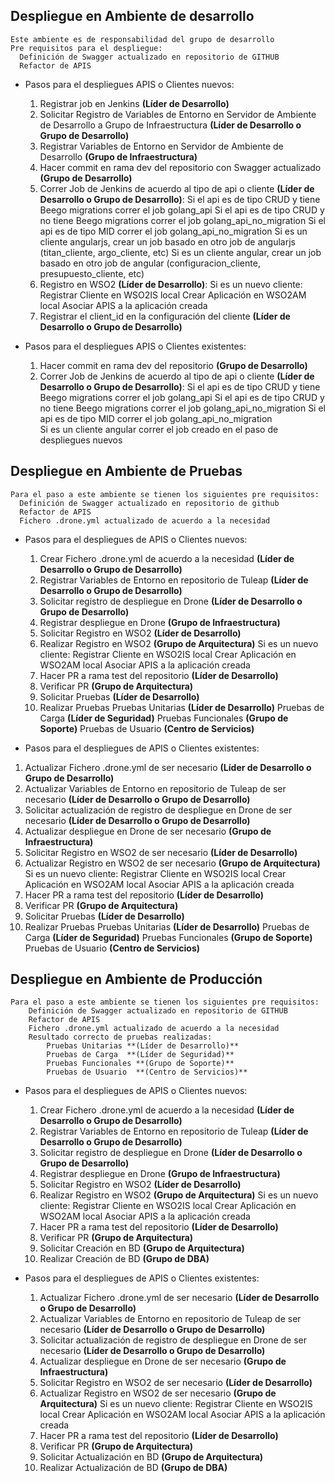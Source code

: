 ## Despliegue en Ambiente de desarrollo ##

    Este ambiente es de responsabilidad del grupo de desarrollo
    Pre requisitos para el despliegue:
      Definición de Swagger actualizado en repositorio de GITHUB
      Refactor de APIS

  - Pasos para el despliegues APIS o Clientes nuevos:
      1. Registrar job en Jenkins **(Líder de Desarrollo)**
      2. Solicitar Registro de Variables de Entorno en Servidor de Ambiente de Desarrollo  a Grupo de Infraestructura **(Líder de Desarrollo o Grupo de Desarrollo)**
      3. Registrar Variables de Entorno en Servidor de Ambiente de Desarrollo **(Grupo de Infraestructura)**
      4. Hacer commit en rama dev del repositorio con Swagger actualizado **(Grupo de Desarrollo)**
      5. Correr Job de Jenkins de acuerdo al tipo de api o cliente **(Líder de Desarrollo o Grupo de Desarrollo)**:
              Si el api es de tipo CRUD y tiene Beego migrations correr el job golang_api
              Si el api es de tipo CRUD y no tiene Beego migrations correr el job golang_api_no_migration
              Si el api es de tipo MID correr el job golang_api_no_migration
              Si es un cliente angularjs, crear un job basado en otro job de angularjs (titan_cliente, argo_cliente, etc)
              Si es un cliente angular, crear un job basado en otro job de angular (configuracion_cliente, presupuesto_cliente, etc)
      6. Registro en WSO2 **(Líder de Desarrollo)**:
              Si es un nuevo cliente:
                Registrar Cliente en WSO2IS local
                Crear Aplicación en WSO2AM local
                Asociar APIS a la aplicación creada
      7. Registrar el client_id en la configuración del cliente  **(Líder de Desarrollo o Grupo de Desarrollo)**

  - Pasos para el despliegues APIS o Clientes existentes:

    1. Hacer commit en rama dev del repositorio **(Grupo de Desarrollo)**
    2. Correr Job de Jenkins de acuerdo al tipo de api o cliente **(Líder de Desarrollo o Grupo de Desarrollo)**:
              Si el api es de tipo CRUD y tiene Beego migrations correr el job golang_api
              Si el api es de tipo CRUD y no tiene Beego migrations correr el job golang_api_no_migration
              Si el api es de tipo MID correr el job golang_api_no_migration  
              Si es un cliente angular correr el job creado en el paso de despliegues nuevos


  ## Despliegue en Ambiente de Pruebas ##
    Para el paso a este ambiente se tienen los siguientes pre requisitos:
      Definición de Swagger actualizado en repositorio de github
      Refactor de APIS
      Fichero .drone.yml actualizado de acuerdo a la necesidad

  - Pasos para el despliegues de APIS o Clientes nuevos:
    1. Crear Fichero .drone.yml de acuerdo a la necesidad **(Líder de Desarrollo o Grupo de Desarrollo)**
    2. Registrar Variables de Entorno en repositorio de Tuleap **(Líder de Desarrollo o Grupo de Desarrollo)**
    3. Solicitar registro de despliegue en Drone **(Líder de Desarrollo o Grupo de Desarrollo)**
    4. Registrar despliegue en Drone **(Grupo de Infraestructura)**
    5. Solicitar Registro en WSO2 **(Líder de Desarrollo)**          
    6. Realizar Registro en WSO2 **(Grupo de Arquitectura)**
        Si es un nuevo cliente:
          Registrar Cliente en WSO2IS local
          Crear Aplicación en WSO2AM local
          Asociar APIS a la aplicación creada
    7. Hacer PR a rama test del repositorio **(Líder de Desarrollo)**
    8. Verificar PR **(Grupo de Arquitectura)**
    9. Solicitar Pruebas **(Líder de Desarrollo)**
    10. Realizar Pruebas
            Pruebas Unitarias **(Líder de Desarrollo)**
            Pruebas de Carga  **(Líder de Seguridad)**
            Pruebas Funcionales **(Grupo de Soporte)**
            Pruebas de Usuario  **(Centro de Servicios)**

  - Pasos para el despliegues de APIS o Clientes existentes:
  1. Actualizar Fichero .drone.yml de ser necesario **(Líder de Desarrollo o Grupo de Desarrollo)**
  2. Actualizar Variables de Entorno en repositorio de Tuleap de ser necesario **(Líder de Desarrollo o Grupo de Desarrollo)**
  3. Solicitar actualización de registro de despliegue en Drone de ser necesario **(Líder de Desarrollo o Grupo de Desarrollo)**
  4. Actualizar despliegue en Drone de ser necesario **(Grupo de Infraestructura)**
  5. Solicitar Registro en WSO2 de ser necesario **(Líder de Desarrollo)**          
  6. Actualizar Registro en WSO2 de ser necesario **(Grupo de Arquitectura)**
      Si es un nuevo cliente:
        Registrar Cliente en WSO2IS local
        Crear Aplicación en WSO2AM local
        Asociar APIS a la aplicación creada
  7. Hacer PR a rama test del repositorio **(Líder de Desarrollo)**
  8. Verificar PR **(Grupo de Arquitectura)**
  9. Solicitar Pruebas **(Líder de Desarrollo)**
  10. Realizar Pruebas
          Pruebas Unitarias **(Líder de Desarrollo)**
          Pruebas de Carga  **(Líder de Seguridad)**
          Pruebas Funcionales **(Grupo de Soporte)**
          Pruebas de Usuario  **(Centro de Servicios)**



  ## Despliegue en Ambiente de Producción ##
    Para el paso a este ambiente se tienen los siguientes pre requisitos:
        Definición de Swagger actualizado en repositorio de GITHUB
        Refactor de APIS
        Fichero .drone.yml actualizado de acuerdo a la necesidad
        Resultado correcto de pruebas realizadas:
            Pruebas Unitarias **(Líder de Desarrollo)**
            Pruebas de Carga  **(Líder de Seguridad)**
            Pruebas Funcionales **(Grupo de Soporte)**
            Pruebas de Usuario  **(Centro de Servicios)**


  - Pasos para el despliegues de APIS o Clientes nuevos:
    1. Crear Fichero .drone.yml de acuerdo a la necesidad **(Líder de Desarrollo o Grupo de Desarrollo)**
    2. Registrar Variables de Entorno en repositorio de Tuleap **(Líder de Desarrollo o Grupo de Desarrollo)**
    3. Solicitar registro de despliegue en Drone **(Líder de Desarrollo o Grupo de Desarrollo)**
    4. Registrar despliegue en Drone **(Grupo de Infraestructura)**
    5. Solicitar Registro en WSO2 **(Líder de Desarrollo)**          
    6. Realizar Registro en WSO2 **(Grupo de Arquitectura)**
                  Si es un nuevo cliente:
                    Registrar Cliente en WSO2IS local
                    Crear Aplicación en WSO2AM local
                    Asociar APIS a la aplicación creada
    7. Hacer PR a rama test del repositorio **(Líder de Desarrollo)**
    8. Verificar PR **(Grupo de Arquitectura)**
    9. Solicitar Creación en  BD **(Grupo de Arquitectura)**
    10. Realizar Creación de BD **(Grupo de DBA)**

  - Pasos para el despliegues de APIS o Clientes existentes:
    1. Actualizar Fichero .drone.yml de ser necesario **(Líder de Desarrollo o Grupo de Desarrollo)**
    2. Actualizar Variables de Entorno en repositorio de Tuleap de ser necesario **(Líder de Desarrollo o Grupo de Desarrollo)**
    3. Solicitar actualización de registro de despliegue en Drone de ser necesario **(Líder de Desarrollo o Grupo de Desarrollo)**
    4. Actualizar despliegue en Drone de ser necesario **(Grupo de Infraestructura)**
    5. Solicitar Registro en WSO2 de ser necesario **(Líder de Desarrollo)**          
    6. Actualizar Registro en WSO2 de ser necesario **(Grupo de Arquitectura)**
          Si es un nuevo cliente:
           Registrar Cliente en WSO2IS local
                  Crear Aplicación en WSO2AM local
                  Asociar APIS a la aplicación creada
    7. Hacer PR a rama test del repositorio **(Líder de Desarrollo)**
    8. Verificar PR **(Grupo de Arquitectura)**
    9. Solicitar Actualización en  BD **(Grupo de Arquitectura)**
    10. Realizar Actualización de BD **(Grupo de DBA)**
